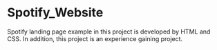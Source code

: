 # Spotify_Website

Spotify landing page example in this project is developed by HTML and CSS.
In addition, this project is an experience gaining project.

